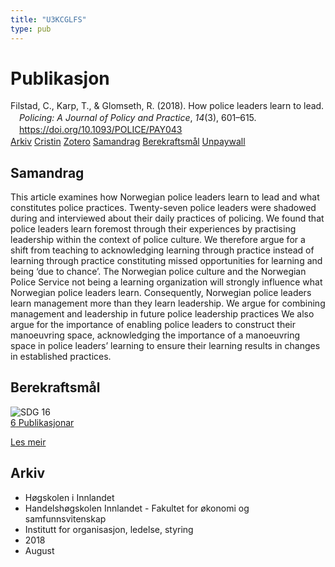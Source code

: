 ```yaml
---
title: "U3KCGLFS"
type: pub
---
```

<h1>Publikasjon</h1>
<article id="csl-bib-container-U3KCGLFS" class="csl-bib-container">
  <div class="csl-bib-body" style="line-height: 1.35; padding-left: 1em; text-indent:-1em;">
  <div class="csl-entry">Filstad, C., Karp, T., &amp; Glomseth, R. (2018). How police leaders learn to lead. <i>Policing: A Journal of Policy and Practice</i>, <i>14</i>(3), 601&#x2013;615. <a href="https://doi.org/10.1093/POLICE/PAY043">https://doi.org/10.1093/POLICE/PAY043</a></div>
</div>
  <div class="csl-bib-buttons">
    <a href="#taxonomy-article-U3KCGLFS" class="csl-bib-button">Arkiv</a>
    <a href="https://app.cristin.no/results/show.jsf?id=1600114" alt="Cristin URL" class="csl-bib-button">Cristin</a>
    <a href="http://zotero.org/groups/5402882/items/U3KCGLFS" alt="Zotero URL" class="csl-bib-button">Zotero</a>
    <a href="#abstract-article-U3KCGLFS" class="csl-bib-button">Samandrag</a>
    <a href="#sdg-article-U3KCGLFS" class="csl-bib-button">Berekraftsmål</a>
    <a href="https://munin.uit.no/bitstream/10037/13539/5/article.pdf" class="csl-bib-button">Unpaywall</a>
  </div>
  <div id="csl-bib-meta-container-U3KCGLFS"></div>
</article>
<div id="csl-bib-meta-U3KCGLFS" class="csl-bib-meta">
  <article id="abstract-article-U3KCGLFS" class="abstract-article">
    <h1>Samandrag</h1>
    This article examines how Norwegian police leaders learn to lead and what constitutes police practices. Twenty-seven police leaders were shadowed during and interviewed about their daily practices of policing. We found that police leaders learn foremost through their experiences by practising leadership within the context of police culture. We therefore argue for a shift from teaching to acknowledging learning through practice instead of learning through practice constituting missed opportunities for learning and being ‘due to chance’. The Norwegian police culture and the Norwegian Police Service not being a learning organization will strongly influence what Norwegian police leaders learn. Consequently, Norwegian police leaders learn management more than they learn leadership. We argue for combining management and leadership in future police leadership practices We also argue for the importance of enabling police leaders to construct their manoeuvring space, acknowledging the importance of a manoeuvring space in police leaders’ learning to ensure their learning results in changes in established practices.
  </article>
  <article id="sdg-article-U3KCGLFS" class="sdg-article">
    <h1>Berekraftsmål</h1>
    <div class="sdg-container"><div id="sdg16" class="sdg"> <img src="{{< params subfolder >}}images/sdg/sdg16_no.png" class="image" alt="SDG 16"> <div class="sdg-overlay"> <a href="{{< params subfolder >}}no/archive/?sdg=16#archive" class="sdg-publication-count"><span>6</span> Publikasjonar</a> <p><a href="NA" class="sdg-read-more">Les meir</a></p> </div> </div></div>
  </article>
  <article id="taxonomy-article-U3KCGLFS" class="taxonomy-article">
    <h1>Arkiv</h1>
    <ul>
      <li>Høgskolen i Innlandet</li>
      <li>Handelshøgskolen Innlandet - Fakultet for økonomi og samfunnsvitenskap</li>
      <li>Institutt for organisasjon, ledelse, styring</li>
      <li>2018</li>
      <li>August</li>
    </ul>
  </article>
</div>
